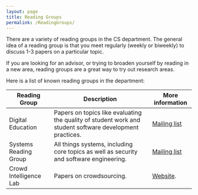 ```yaml
---
layout: page
title: Reading Groups
permalink: /ReadingGroups/
---
```


There are a variety of reading groups in the CS department.
The general idea of a reading group is that you meet regularly (weekly or biweekly) to discuss 1-3 papers on a particular topic.

If you are looking for an advisor, or trying to broaden yourself by reading in a new area, reading groups are a great way to try out research areas.

Here is a list of known reading groups in the department:

| Reading Group          | Description                                                                                              | More information |
|------------------------|----------------------------------------------------------------------------------------------------------|------------------|
| Digital Education      | Papers on topics like evaluating the quality of student work and student software development practices. | [Mailing list](https://groups.google.com/forum/#!forum/digital-education-research-at-vt) |
| Systems Reading Group  | All things systems, including core topics as well as security and software engineering.                  | [Mailing list](https://mailman.cs.vt.edu/mailman/listinfo/sysreading) |
| Crowd Intelligence Lab | Papers on crowdsourcing.                                                                                 | [Website](http://crowd.cs.vt.edu/reading-group/). |
